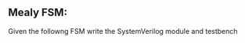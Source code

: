 Mealy FSM:
----------

Given the followng FSM write the SystemVerilog module and testbench

```states

```
